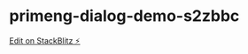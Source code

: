 # primeng-dialog-demo-s2zbbc

[Edit on StackBlitz ⚡️](https://stackblitz.com/edit/primeng-dialog-demo-s2zbbc)